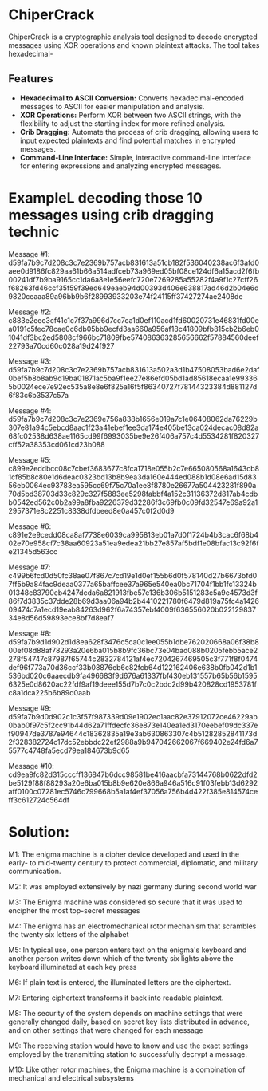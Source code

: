 # ChiperCrack

ChiperCrack is a cryptographic analysis tool designed to decode encrypted messages using XOR operations and known plaintext attacks. The tool takes hexadecimal-

## Features

- **Hexadecimal to ASCII Conversion:** Converts hexadecimal-encoded messages to ASCII for easier manipulation and analysis.
- **XOR Operations:** Perform XOR between two ASCII strings, with the flexibility to adjust the starting index for more refined analysis.
- **Crib Dragging:** Automate the process of crib dragging, allowing users to input expected plaintexts and find potential matches in encrypted messages.
- **Command-Line Interface:** Simple, interactive command-line interface for entering expressions and analyzing encrypted messages.

# ExampleL decoding those 10 messages using crib dragging technic
Message #1:
d59fa7b9c7d208c3c7e2369b757acb831613a51cb182f536040238ac6f3afd0aee0d9186fc829aa61b66a514adfceb73a969ed05bf08ce124df6a15acd2f6fb00241df7b9ba9165cc1da6a8e1e56eefc720e7269285a55282f4a9f1c27cff26f68263fd46ccf35f59f39ed649eaeb94d00393d406e638817ad46d2b04e6d9820ceaaa89a96bb9b6f28993933203e74f24115ff37427274ae2408de

Message #2:
c883e2eec3cf41c1c7f37a996d7cc7ca1d0ef110acd1fd60020731e46831fd00ea0191c5fec78cae0c6db05bb9ecfd3aa660a956af18c41809bfb815cb2b6eb01041df3bc2ed5808cf966bc71809fbe574086363285656662f57884560deef22793a70cd60c028a19d24f927

Message #3:
d59fa7b9c7d208c3c7e2369b757acb831613a502a3d1b47508053bad6e2daf0bef5b8b8ab9d19ba01871ac5ba9f1ee27e86efd05bd1ad85618ecaa1e993365b0024ece7e92ec535a8e8e6f825a16f5f86340727f78144323384d881127d6f83c6b3537c57a

Message #4:
d59fa7b9c7d208c3c7e2369e756a838b1656e019a7c1e06408062da76229b307e81a94c5ebcd8aac1f23a41ebef1ee3da174e405be13ca024decac08d82a68fc02538d638ae1165cd99f6993035be9e26f406a757c4d5534281f820327cff52a38353cd061cd23b088

Message #5:
c899e2eddbcc08c7cbef3683677c8fca1718e055b2c7e665080568a1643cb81cf85b8c80e1d6deac0323bd13b8b9ea3da160e444ed088b1d08e6ad15d8356eb0064ec93783ea595cc69f75c70a1ee8f8780e26677a504423281f890a70d5bd38703d33c829c327f5883ee5298fabbf4a152c31136372d817ab4cdbb0542ed562c0b2a99a8fba9226379d32286f3c69fb0c09fd32547e69a92a12957371e8c2251c8338dfdbeed8e0a457c0f2d0d9

Message #6:
c891e2e9cedd08ca8af7738e6039ca995813eb01a7d0f1724b4b3cac6f68b402e70e958cf7c38aa60923a51ea9edea21bb27e857af5bdf1e08bfac13c92f6fe21345d563cc

Message #7:
c499b6fcd0d50fc38ae07f867c7cd19e1d0ef155b6d0f578140d27b6673bfd07ff5b9a84fac9deaa0377a65baffcee37a965e540ea0bc71704f1bb1fc13324b01348c83790eb4247dcda6a821913fbe57e136b306b5151283c5a9e4573d3f86f7d3835c37dde28b69d3aa06a94b2b4410221780f6479d819a75fc4a142609474c7a1ecd19eab84263d962f6a74357ebf4009f636556020b02212983734e8d56d59893ece8bf7d8eaf7

Message #8:
d59fa7b9d1d902d1d8ea628f3476c5ca0c1ee055b1dbe762020668a06f38b800ef08d88af78293a20e6ba015b8b9fc36bc73e04bad088b0205febb5ace2278f54747c87987f65744c2832784121af4ec7204267469505c3f771f8f0474def96f773a70d36ccf33b08876eb6c82fcb64d122162406e638b0fb042d1b1536bd020c6aaecdb9fa496683f9d676a61337fbf430eb131557b65b56b15956325e0d8620ac22fdf9af19deee155d7b7c0c2bdc2d99b420828cd1953781fc8a1dca225b6b89d0aab

Message #9:
d59fa7b9d0d902c1c3f57f987339d09e1902ec1aac82e37912072ce46229ab0bab0f97c5f2cc91b44d62a71ffdecfc36e873e140ea1ed3170eebef09dc337ef90947de3787e94644c18362835a19e3ab630863307c4b51282852841173d2f328382724c17dc52ebbdc22ef2988a9b947042662067f669402e24fd6a75577c4748fa5ecd79ea184673b9d65

Message #10:
cd9ea9fc82d315cccff136847b6dcc98581be416aacbfa73144768b0622dfd2be5129f88f88293a20e6ba015b8b9e620e866a946a516c91f03febb13d6292aff0100c07281ec5746c799668b5a1af4ef37056a756b4d422f385e814574ceff3c612724c564df

# Solution: 
M1: The enigma machine is a cipher device developed and used in the early- to mid-twenty century to protect commercial, diplomatic, and military communication.

M2: It was employed extensively by nazi germany during second world war

M3:  The Enigma machine was considered so secure that it was used to encipher the most top-secret messages

M4: The enigma has an electromechanical rotor mechanism that scrambles the twenty six letters of the alphabet

M5: In typical use, one person enters text on the enigma's keyboard and another person writes down which of the twenty six lights above the keyboard illuminated at each key press

M6: If plain text is entered, the illuminated letters are the ciphertext.

M7: Entering ciphertext transforms it back into readable plaintext.

M8: The security of the system depends on machine settings that were generally changed daily, based on secret key lists distributed in advance, and on other settings that were changed for each message

M9: The receiving station would have to know and use the exact settings employed by the transmitting station to successfully decrypt a message.

M10: Like other rotor machines, the Enigma machine is a combination of mechanical and electrical subsystems



